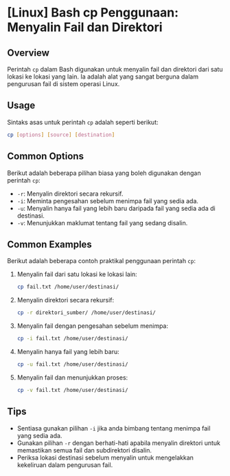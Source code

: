 # [Linux] Bash cp Penggunaan: Menyalin Fail dan Direktori

## Overview
Perintah `cp` dalam Bash digunakan untuk menyalin fail dan direktori dari satu lokasi ke lokasi yang lain. Ia adalah alat yang sangat berguna dalam pengurusan fail di sistem operasi Linux.

## Usage
Sintaks asas untuk perintah `cp` adalah seperti berikut:

```bash
cp [options] [source] [destination]
```

## Common Options
Berikut adalah beberapa pilihan biasa yang boleh digunakan dengan perintah `cp`:

- `-r`: Menyalin direktori secara rekursif.
- `-i`: Meminta pengesahan sebelum menimpa fail yang sedia ada.
- `-u`: Menyalin hanya fail yang lebih baru daripada fail yang sedia ada di destinasi.
- `-v`: Menunjukkan maklumat tentang fail yang sedang disalin.

## Common Examples
Berikut adalah beberapa contoh praktikal penggunaan perintah `cp`:

1. Menyalin fail dari satu lokasi ke lokasi lain:
   ```bash
   cp fail.txt /home/user/destinasi/
   ```

2. Menyalin direktori secara rekursif:
   ```bash
   cp -r direktori_sumber/ /home/user/destinasi/
   ```

3. Menyalin fail dengan pengesahan sebelum menimpa:
   ```bash
   cp -i fail.txt /home/user/destinasi/
   ```

4. Menyalin hanya fail yang lebih baru:
   ```bash
   cp -u fail.txt /home/user/destinasi/
   ```

5. Menyalin fail dan menunjukkan proses:
   ```bash
   cp -v fail.txt /home/user/destinasi/
   ```

## Tips
- Sentiasa gunakan pilihan `-i` jika anda bimbang tentang menimpa fail yang sedia ada.
- Gunakan pilihan `-r` dengan berhati-hati apabila menyalin direktori untuk memastikan semua fail dan subdirektori disalin.
- Periksa lokasi destinasi sebelum menyalin untuk mengelakkan kekeliruan dalam pengurusan fail.